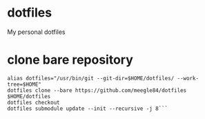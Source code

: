 # dotfiles
My personal dotfiles

# clone bare repository
````
alias dotfiles="/usr/bin/git --git-dir=$HOME/dotfiles/ --work-tree=$HOME"
dotfiles clone --bare https://github.com/meegle84/dotfiles $HOME/dotfiles
dotfiles checkout
dotfiles submodule update --init --recursive -j 8```
